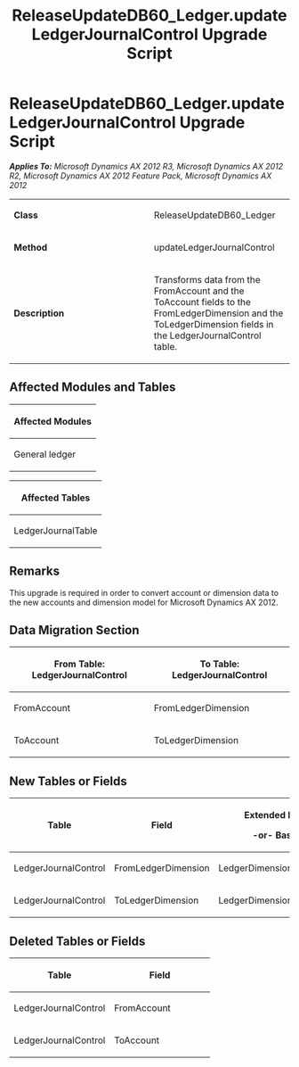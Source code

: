 ﻿---
title: ReleaseUpdateDB60_Ledger.updateLedgerJournalControl Upgrade Script
TOCTitle: ReleaseUpdateDB60_Ledger.updateLedgerJournalControl Upgrade Script
ms:assetid: 31fa5a14-06ca-dd71-8a48-e907dcf56a1d
ms:mtpsurl: https://msdn.microsoft.com/en-us/library/JJ685062(v=AX.60)
ms:contentKeyID: 49707515
ms.date: 05/18/2015
mtps_version: v=AX.60
---

# ReleaseUpdateDB60\_Ledger.updateLedgerJournalControl Upgrade Script 


_**Applies To:** Microsoft Dynamics AX 2012 R3, Microsoft Dynamics AX 2012 R2, Microsoft Dynamics AX 2012 Feature Pack, Microsoft Dynamics AX 2012_

<table>
<colgroup>
<col style="width: 50%" />
<col style="width: 50%" />
</colgroup>
<tbody>
<tr class="odd">
<td><p><strong>Class</strong></p></td>
<td><p>ReleaseUpdateDB60_Ledger</p></td>
</tr>
<tr class="even">
<td><p><strong>Method</strong></p></td>
<td><p>updateLedgerJournalControl</p></td>
</tr>
<tr class="odd">
<td><p><strong>Description</strong></p></td>
<td><p>Transforms data from the FromAccount and the ToAccount fields to the FromLedgerDimension and the ToLedgerDimension fields in the LedgerJournalControl table.</p></td>
</tr>
</tbody>
</table>


## Affected Modules and Tables

<table>
<colgroup>
<col style="width: 100%" />
</colgroup>
<thead>
<tr class="header">
<th><p>Affected Modules</p></th>
</tr>
</thead>
<tbody>
<tr class="odd">
<td><p>General ledger</p></td>
</tr>
</tbody>
</table>


<table>
<colgroup>
<col style="width: 100%" />
</colgroup>
<thead>
<tr class="header">
<th><p>Affected Tables</p></th>
</tr>
</thead>
<tbody>
<tr class="odd">
<td><p>LedgerJournalTable</p></td>
</tr>
</tbody>
</table>


## Remarks

This upgrade is required in order to convert account or dimension data to the new accounts and dimension model for Microsoft Dynamics AX 2012.

## Data Migration Section

<table>
<colgroup>
<col style="width: 50%" />
<col style="width: 50%" />
</colgroup>
<thead>
<tr class="header">
<th><p>From Table: LedgerJournalControl</p></th>
<th><p>To Table: LedgerJournalControl</p></th>
</tr>
</thead>
<tbody>
<tr class="odd">
<td><p>FromAccount</p></td>
<td><p>FromLedgerDimension</p></td>
</tr>
<tr class="even">
<td><p>ToAccount</p></td>
<td><p>ToLedgerDimension</p></td>
</tr>
</tbody>
</table>


## New Tables or Fields

<table>
<colgroup>
<col style="width: 33%" />
<col style="width: 33%" />
<col style="width: 33%" />
</colgroup>
<thead>
<tr class="header">
<th><p>Table</p></th>
<th><p>Field</p></th>
<th><p>Extended Data Type</p>
<p>-or- Base Enum</p></th>
</tr>
</thead>
<tbody>
<tr class="odd">
<td><p>LedgerJournalControl</p></td>
<td><p>FromLedgerDimension</p></td>
<td><p>LedgerDimensionDefaultAccount</p></td>
</tr>
<tr class="even">
<td><p>LedgerJournalControl</p></td>
<td><p>ToLedgerDimension</p></td>
<td><p>LedgerDimensionDefaultAccount</p></td>
</tr>
</tbody>
</table>


## Deleted Tables or Fields

<table>
<colgroup>
<col style="width: 50%" />
<col style="width: 50%" />
</colgroup>
<thead>
<tr class="header">
<th><p>Table</p></th>
<th><p>Field</p></th>
</tr>
</thead>
<tbody>
<tr class="odd">
<td><p>LedgerJournalControl</p></td>
<td><p>FromAccount</p></td>
</tr>
<tr class="even">
<td><p>LedgerJournalControl</p></td>
<td><p>ToAccount</p></td>
</tr>
</tbody>
</table>

  


